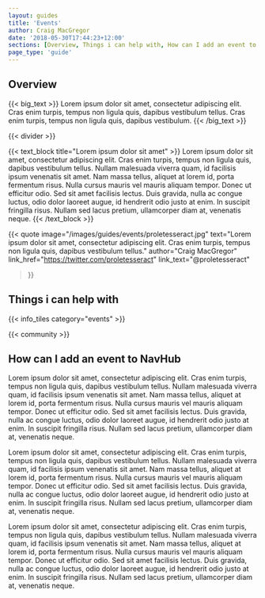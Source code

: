 ```yaml
---
layout: guides
title: 'Events'
author: Craig MacGregor
date: '2018-05-30T17:44:23+12:00'
sections: [Overview, Things i can help with, How can I add an event to NavHub]
page_type: 'guide'
---
```


## Overview

{{< big_text >}}
  Lorem ipsum dolor sit amet, consectetur adipiscing elit. Cras enim turpis, tempus non ligula quis, dapibus vestibulum tellus. Cras enim turpis, tempus non ligula quis, dapibus vestibulum.
{{< /big_text >}}

{{< divider >}}

{{< text_block
  title="Lorem ipsum dolor sit amet" >}}
  Lorem ipsum dolor sit amet, consectetur adipiscing elit. Cras enim turpis, tempus non ligula quis, dapibus vestibulum tellus. Nullam malesuada viverra quam, id facilisis ipsum venenatis sit amet. Nam massa tellus, aliquet at lorem id, porta fermentum risus. Nulla cursus mauris vel mauris aliquam tempor. Donec ut efficitur odio. Sed sit amet facilisis lectus. Duis gravida, nulla ac congue luctus, odio dolor laoreet augue, id hendrerit odio justo at enim. In suscipit fringilla risus. Nullam sed lacus pretium, ullamcorper diam at, venenatis neque.
{{< /text_block >}}

{{< quote
  image="/images/guides/events/proletesseract.jpg"
  text="Lorem ipsum dolor sit amet, consectetur adipiscing elit. Cras enim turpis, tempus non ligula quis, dapibus vestibulum tellus."
  author="Craig MacGregor"
  link_href="https://twitter.com/proletesseract"
  link_text="@proletesseract"
>}}

## Things i can help with

{{< info_tiles category="events" >}}

{{< community >}}

## How can I add an event to NavHub

Lorem ipsum dolor sit amet, consectetur adipiscing elit. Cras enim turpis, tempus non ligula quis, dapibus vestibulum tellus. Nullam malesuada viverra quam, id facilisis ipsum venenatis sit amet. Nam massa tellus, aliquet at lorem id, porta fermentum risus. Nulla cursus mauris vel mauris aliquam tempor. Donec ut efficitur odio. Sed sit amet facilisis lectus. Duis gravida, nulla ac congue luctus, odio dolor laoreet augue, id hendrerit odio justo at enim. In suscipit fringilla risus. Nullam sed lacus pretium, ullamcorper diam at, venenatis neque.

Lorem ipsum dolor sit amet, consectetur adipiscing elit. Cras enim turpis, tempus non ligula quis, dapibus vestibulum tellus. Nullam malesuada viverra quam, id facilisis ipsum venenatis sit amet. Nam massa tellus, aliquet at lorem id, porta fermentum risus. Nulla cursus mauris vel mauris aliquam tempor. Donec ut efficitur odio. Sed sit amet facilisis lectus. Duis gravida, nulla ac congue luctus, odio dolor laoreet augue, id hendrerit odio justo at enim. In suscipit fringilla risus. Nullam sed lacus pretium, ullamcorper diam at, venenatis neque.

Lorem ipsum dolor sit amet, consectetur adipiscing elit. Cras enim turpis, tempus non ligula quis, dapibus vestibulum tellus. Nullam malesuada viverra quam, id facilisis ipsum venenatis sit amet. Nam massa tellus, aliquet at lorem id, porta fermentum risus. Nulla cursus mauris vel mauris aliquam tempor. Donec ut efficitur odio. Sed sit amet facilisis lectus. Duis gravida, nulla ac congue luctus, odio dolor laoreet augue, id hendrerit odio justo at enim. In suscipit fringilla risus. Nullam sed lacus pretium, ullamcorper diam at, venenatis neque.
